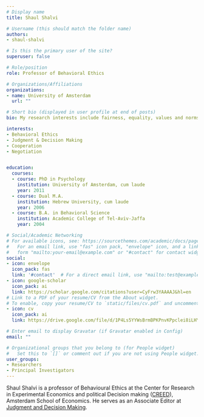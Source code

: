 ```yaml
---
# Display name
title: Shaul Shalvi

# Username (this should match the folder name)
authors:
- shaul-shalvi

# Is this the primary user of the site?
superuser: false

# Role/position
role: Professor of Behavioral Ethics

# Organizations/Affiliations
organizations:
- name: University of Amsterdam
  url: ""

# Short bio (displayed in user profile at end of posts)
bio: My research interests include fairness, equality, values and norms.

interests:
- Behavioral Ethics
- Judgment & Decision Making
- Cooperation
- Negotiation


education:
  courses:
  - course: PhD in Psychology
    institution: University of Amsterdam, cum laude
    year: 2011
  - course: Dual M.A.
    institution: Hebrew University, cum laude
    year: 2006
  - course: B.A. in Behavioral Science
    institution: Academic College of Tel-Aviv-Jaffa
    year: 2004

# Social/Academic Networking
# For available icons, see: https://sourcethemes.com/academic/docs/page-builder/#icons
#   For an email link, use "fas" icon pack, "envelope" icon, and a link in the
#   form "mailto:your-email@example.com" or "#contact" for contact widget.
social:
- icon: envelope
  icon_pack: fas
  link: '#contact'  # For a direct email link, use "mailto:test@example.org".
- icon: google-scholar
  icon_pack: ai
  link: https://scholar.google.com/citations?user=CyFrw3YAAAAJ&hl=en
# Link to a PDF of your resume/CV from the About widget.
# To enable, copy your resume/CV to `static/files/cv.pdf` and uncomment the lines below.
- icon: cv
  icon_pack: ai
  link: https://drive.google.com/file/d/1P4Ls5YYWsBrmBPKPnvKPpclei8iLHYaX/view

# Enter email to display Gravatar (if Gravatar enabled in Config)
email: ""

# Organizational groups that you belong to (for People widget)
#   Set this to `[]` or comment out if you are not using People widget.
user_groups:
- Researchers
- Principal Investigators
---
```


Shaul Shalvi is a professor of Behavioural Ethics at the Center for Research in Experimental Economics and political Decision making ([CREED](https://www.creedexperiment.nl/creed/)), Amsterdam School of Economics. He serves as an Associate Editor at [Judgment and Decision Making](http://journal.sjdm.org/).  

